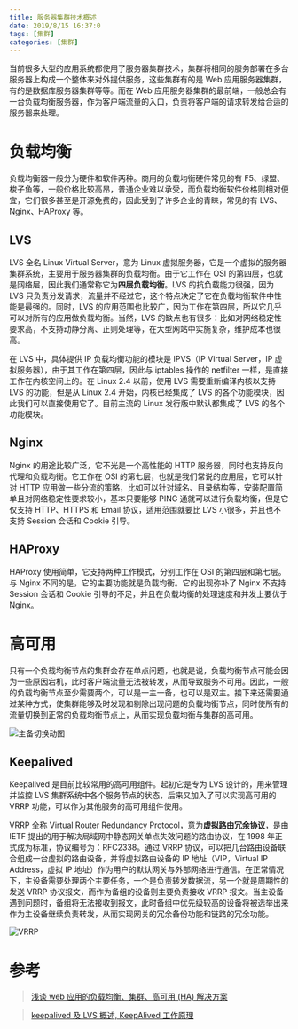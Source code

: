 ```yaml
---
title: 服务器集群技术概述
date: 2019/8/15 16:37:0
tags: [集群]
categories: [集群]
---
```

当前很多大型的应用系统都使用了服务器集群技术，集群将相同的服务部署在多台服务器上构成一个整体来对外提供服务，这些集群有的是 Web 应用服务器集群，有的是数据库服务器集群等等。而在 Web 应用服务器集群的最前端，一般总会有一台负载均衡服务器，作为客户端流量的入口，负责将客户端的请求转发给合适的服务器来处理。

<!--more-->

# 负载均衡
负载均衡器一般分为硬件和软件两种。商用的负载均衡硬件常见的有 F5、绿盟、梭子鱼等，一般价格比较高昂，普通企业难以承受，而负载均衡软件价格则相对便宜，它们很多甚至是开源免费的，因此受到了许多企业的青睐，常见的有 LVS、Nginx、HAProxy 等。

## LVS
LVS 全名 Linux Virtual Server，意为 Linux 虚拟服务器，它是一个虚拟的服务器集群系统，主要用于服务器集群的负载均衡。由于它工作在 OSI 的第四层，也就是网络层，因此我们通常称它为**四层负载均衡**。LVS 的抗负载能力很强，因为 LVS 只负责分发请求，流量并不经过它，这个特点决定了它在负载均衡软件中性能是最强的。同时，LVS 的应用范围也比较广，因为工作在第四层，所以它几乎可以对所有的应用做负载均衡。当然，LVS 的缺点也有很多：比如对网络稳定性要求高，不支持动静分离、正则处理等，在大型网站中实施复杂，维护成本也很高。

在 LVS 中，具体提供 IP 负载均衡功能的模块是 IPVS（IP Virtual Server，IP 虚拟服务器），由于其工作在第四层，因此与 iptables 操作的 netfilter 一样，是直接工作在内核空间上的。在 Linux 2.4 以前，使用 LVS 需要重新编译内核以支持 LVS 的功能，但是从 Linux 2.4 开始，内核已经集成了 LVS 的各个功能模块，因此我们可以直接使用它了。目前主流的 Linux 发行版中默认都集成了 LVS 的各个功能模块。

## Nginx
Nginx 的用途比较广泛，它不光是一个高性能的 HTTP 服务器，同时也支持反向代理和负载均衡。它工作在 OSI 的第七层，也就是我们常说的应用层，它可以针对 HTTP 应用做一些分流的策略，比如可以针对域名、目录结构等，安装配置简单且对网络稳定性要求较小，基本只要能够 PING 通就可以进行负载均衡，但是它仅支持 HTTP、HTTPS 和 Email 协议，适用范围就要比 LVS 小很多，并且也不支持 Session 会话和 Cookie 引导。

## HAProxy
HAProxy 使用简单，它支持两种工作模式，分别工作在 OSI 的第四层和第七层。与 Nginx 不同的是，它的主要功能就是负载均衡。它的出现弥补了 Nginx 不支持 Session 会话和 Cookie 引导的不足，并且在负载均衡的处理速度和并发上要优于 Nginx。

# 高可用
只有一个负载均衡节点的集群会存在单点问题，也就是说，负载均衡节点可能会因为一些原因宕机，此时客户端流量无法被转发，从而导致服务不可用。因此，一般的负载均衡节点至少需要两个，可以是一主一备，也可以是双主。接下来还需要通过某种方式，使集群能够及时发现和剔除出现问题的负载均衡节点，同时使所有的流量切换到正常的负载均衡节点上，从而实现负载均衡与集群的高可用。

![主备切换动图](https://cdn.jsdelivr.net/gh/nekolr/image-hosting@201911242036/2019/08/19/PJO.gif)

## Keepalived
Keepalived 是目前比较常用的高可用组件。起初它是专为 LVS 设计的，用来管理并监控 LVS 集群系统中各个服务节点的状态，后来又加入了可以实现高可用的 VRRP 功能，可以作为其他服务的高可用组件使用。

VRRP 全称 Virtual Router Redundancy Protocol，意为**虚拟路由冗余协议**，是由 IETF 提出的用于解决局域网中静态网关单点失效问题的路由协议，在 1998 年正式成为标准，协议编号为：RFC2338。通过 VRRP 协议，可以把几台路由设备联合组成一台虚拟的路由设备，并将虚拟路由设备的 IP 地址（VIP，Virtual IP Address，虚拟 IP 地址）作为用户的默认网关与外部网络进行通信。在正常情况下，主设备需要处理两个主要任务，一个是负责转发数据流，另一个就是周期性的发送 VRRP 协议报文，而作为备组的设备则主要负责接收 VRRP 报文。当主设备遇到问题时，备组将无法接收到报文，此时备组中优先级较高的设备将被选举出来作为主设备继续负责转发，从而实现网关的冗余备份功能和链路的冗余功能。

![VRRP](https://cdn.jsdelivr.net/gh/nekolr/image-hosting@201911242036/2019/08/16/xrm.png)

# 参考
> [浅谈 web 应用的负载均衡、集群、高可用 (HA) 解决方案](https://aokunsang.iteye.com/blog/2053719)

> [keepalived 及 LVS 概述, KeepAlived 工作原理](http://www.elecfans.com/d/700023.html)